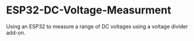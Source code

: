 # ESP32-DC-Voltage-Measurment
Using an ESP32 to measure a range of DC voltages using a voltage divider add-on.
